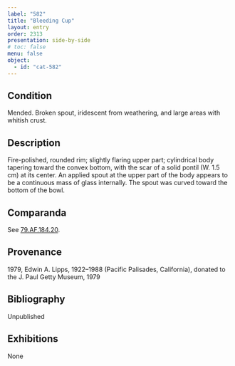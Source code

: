 ```yaml
---
label: "582"
title: "Bleeding Cup"
layout: entry
order: 2313
presentation: side-by-side
# toc: false
menu: false
object:
  - id: "cat-582"
---
```


## Condition

Mended. Broken spout, iridescent from weathering, and large areas with whitish crust.

## Description

Fire-polished, rounded rim; slightly flaring upper part; cylindrical body tapering toward the convex bottom, with the scar of a solid pontil (W. 1.5 cm) at its center. An applied spout at the upper part of the body appears to be a continuous mass of glass internally. The spout was curved toward the bottom of the bowl.

## Comparanda

See [79.AF.184.20](#cat).

## Provenance

1979, Edwin A. Lipps, 1922–1988 (Pacific Palisades, California), donated to the J. Paul Getty Museum, 1979

## Bibliography

Unpublished

## Exhibitions

None
